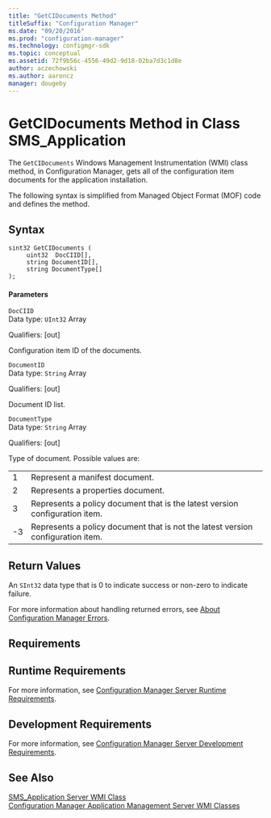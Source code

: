 ```yaml
---
title: "GetCIDocuments Method"
titleSuffix: "Configuration Manager"
ms.date: "09/20/2016"
ms.prod: "configuration-manager"
ms.technology: configmgr-sdk
ms.topic: conceptual
ms.assetid: 72f9b56c-4556-49d2-9d18-02ba7d3c1d8e
author: aczechowski
ms.author: aaroncz
manager: dougeby
---
```

# GetCIDocuments Method in Class SMS_Application
The `GetCIDocuments` Windows Management Instrumentation (WMI) class method, in Configuration Manager, gets all of the configuration item documents for the application installation.  

 The following syntax is simplified from Managed Object Format (MOF) code and defines the method.  

## Syntax  

```  
sint32 GetCIDocuments (  
     uint32  DocCIID[],  
     string DocumentID[],  
     string DocumentType[]  
);  
```  

#### Parameters  
 `DocCIID`  
 Data type: `UInt32` Array  

 Qualifiers: [out]  

 Configuration item ID of the documents.  

 `DocumentID`  
 Data type: `String` Array  

 Qualifiers: [out]  

 Document ID list.  

 `DocumentType`  
 Data type: `String` Array  

 Qualifiers: [out]  

 Type of document. Possible values are:  

|||  
|-|-|  
|1|Represent a manifest document.|  
|2|Represents a properties document.|  
|3|Represents a policy document that is the latest version configuration item.|  
|-3|Represents a policy document that is not the latest version configuration item.|  

## Return Values  
 An `SInt32` data type that is 0 to indicate success or non-zero to indicate failure.  

 For more information about handling returned errors, see [About Configuration Manager Errors](../../../develop/core/understand/about-configuration-manager-errors.md).  

## Requirements  

## Runtime Requirements  
 For more information, see [Configuration Manager Server Runtime Requirements](../../../develop/core/reqs/server-runtime-requirements.md).  

## Development Requirements  
 For more information, see [Configuration Manager Server Development Requirements](../../../develop/core/reqs/server-development-requirements.md).  

## See Also  
 [SMS_Application Server WMI Class](../../../develop/reference/apps/sms_application-server-wmi-class.md)   
 [Configuration Manager Application Management Server WMI Classes](../../../develop/reference/apps/application-management-server-wmi-classes.md)

